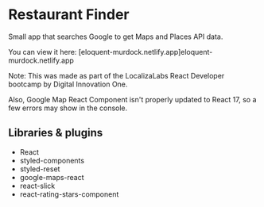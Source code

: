 # Restaurant Finder

Small app that searches Google to get Maps and Places API data.

You can view it here: [eloquent-murdock.netlify.app]eloquent-murdock.netlify.app

Note: This was made as part of the LocalizaLabs React Developer bootcamp by Digital Innovation One.

Also, Google Map React Component isn't properly updated to React 17, so a few errors may show in the console.

## Libraries & plugins

- React
- styled-components
- styled-reset
- google-maps-react
- react-slick
- react-rating-stars-component
